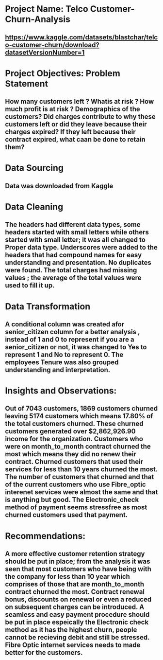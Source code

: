 # Project Name: Telco Customer-Churn-Analysis
https://www.kaggle.com/datasets/blastchar/telco-customer-churn/download?datasetVersionNumber=1
----
# Project Objectives: Problem Statement
How many customers left ?
Whatis at risk ?
How much profit is at risk ?
Demographics of the customers?
Did charges contribute to why these customers left or did they leave because their charges expired?
If they left because their contract expired, what caan be done to retain them?
-----
# Data Sourcing
Data was downloaded from Kaggle
----
# Data Cleaning 
The headers had different data types, some headers started with small letters while others started with small letter; it was all changed to Proper data type. 
Underscores were added to the headers that had compound names for easy understanding and presentation.
No duplicates were found. 
The total charges had missing values ; the average of the total values were used to fill it up.
----
# Data Transformation
A conditional column was created afor senior_citizen column for a better analysis , instead of 1 and 0 to represent if you are a senior_citizen or not, it was changed to Yes to represent 1 and No to represent 0.
The employees Tenure was also grouped understanding and interpretation.
----
# Insights and Observations:
Out of 7043 customers, 1869 customers churned leaving 5174 customers which means 17.80% of the total customers churned.
These churned customers generated over $2,862,926.90 income for the organization.
Customers who were on month_to_month contract churned the most which means they did no renew their contract.
Churned customers that used their services for less than 10 years churned the most.
The number of customers that churned and that of the current customers who use Fibre_optic interenet services were almost the same and that is anything but good.
The Electronic_check method of payment seems stressfree as most churned customers used that payment.
----
# Recommendations:
A more effective customer retention strategy should be put in place; from the analysis it was seen that most customers who have being with the company for less than 10 year which comprises of those that are month_to_month contract churned the most. Contract renewal bonus, discounts on renewal or even a reduced on subsequent charges can be introduced.
A seamless and easy payment procedure should be put in place espeically the Electronic check method as it has the highest churn, people cannot be recieving debit and still be stressed.
Fibre Optic internet services needs to made better for the customers.
---
